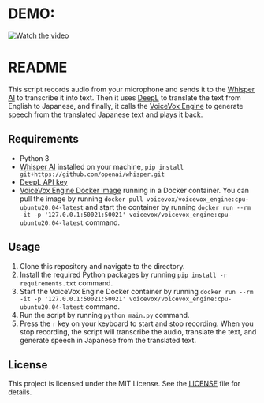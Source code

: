 # DEMO:
[![Watch the video](https://external-content.duckduckgo.com/iu/?u=https%3A%2F%2Fembed.pixiv.net%2Fartwork.php%3Fillust_id%3D99564297&f=1&nofb=1&ipt=4e7ace93fb95a68830fda614f7c9645ec3cbeed0aa92d24b9935be7ed2ff95ca&ipo=images)](https://youtu.be/aHW2es-idMA)
# README

This script records audio from your microphone and sends it to the [Whisper AI](https://whisper.ai/) to transcribe it into text. Then it uses [DeepL](https://www.deepl.com/) to translate the text from English to Japanese, and finally, it calls the [VoiceVox Engine](https://github.com/Hiroshiba/voicevox_engine) to generate speech from the translated Japanese text and plays it back.

## Requirements

- Python 3
- [Whisper AI](https://openai.com/research/whisper) installed on your machine, `pip install git+https://github.com/openai/whisper.git`
- [DeepL API key](https://www.deepl.com/pro/change-plan/api)
- [VoiceVox Engine Docker image](https://hub.docker.com/r/voicevox/voicevox_engine) running in a Docker container. You can pull the image by running `docker pull voicevox/voicevox_engine:cpu-ubuntu20.04-latest` and start the container by running `docker run --rm -it -p '127.0.0.1:50021:50021' voicevox/voicevox_engine:cpu-ubuntu20.04-latest` command.

## Usage

1. Clone this repository and navigate to the directory.
2. Install the required Python packages by running `pip install -r requirements.txt` command.
3. Start the VoiceVox Engine Docker container by running `docker run --rm -it -p '127.0.0.1:50021:50021' voicevox/voicevox_engine:cpu-ubuntu20.04-latest` command.
4. Run the script by running `python main.py` command.
5. Press the `r` key on your keyboard to start and stop recording. When you stop recording, the script will transcribe the audio, translate the text, and generate speech in Japanese from the translated text.

## License

This project is licensed under the MIT License. See the [LICENSE](LICENSE) file for details.
